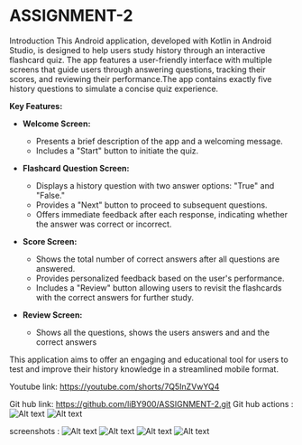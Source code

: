 # ASSIGNMENT-2
Introduction 
This Android application, developed with Kotlin in Android Studio, is designed to help users study history through an interactive flashcard quiz. The app features a user-friendly interface with multiple screens that guide users through answering questions, tracking their scores, and reviewing their performance.The app contains exactly five history questions to simulate a concise quiz experience.

**Key Features:**

- **Welcome Screen:**  
  - Presents a brief description of the app and a welcoming message.  
  - Includes a "Start" button to initiate the quiz.
  

- **Flashcard Question Screen:**  
  - Displays a history question with two answer options: "True" and "False."  
  - Provides a "Next" button to proceed to subsequent questions.  
  - Offers immediate feedback after each response, indicating whether the answer was correct or incorrect.

- **Score Screen:**  
  - Shows the total number of correct answers after all questions are answered.  
  - Provides personalized feedback based on the user's performance.  
  - Includes a "Review" button allowing users to revisit the flashcards with the correct answers for further study.

- **Review Screen:**
  - Shows all the questions, shows the users answers and and the correct answers

This application aims to offer an engaging and educational tool for users to test and improve their history knowledge in a streamlined mobile format.

Youtube link: https://youtube.com/shorts/7Q5InZVwYQ4

Git hub link: https://github.com/liBY900/ASSIGNMENT-2.git 
Git hub actions :![Alt text](<git hub test.png>) ![Alt text](<git hub test2.png>)

screenshots : 
![Alt text](<result screen-1.png>) ![Alt text](<review screen-1.png>) ![Alt text](<welcome page-1.png>) ![Alt text](<flashcards -1.png>)

